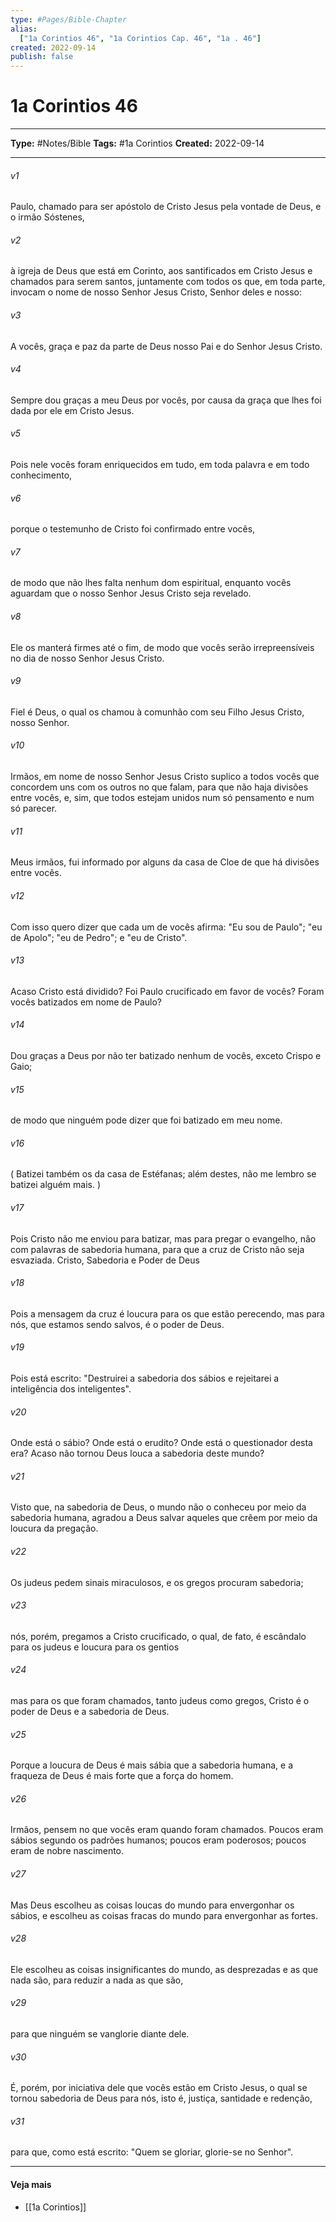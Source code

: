 ```yaml
---
type: #Pages/Bible-Chapter
alias:
  ["1a Corintios 46", "1a Corintios Cap. 46", "1a . 46"]
created: 2022-09-14
publish: false
---
```


# 1a Corintios 46

---

**Type:** #Notes/Bible
**Tags:** #1a Corintios
**Created:** 2022-09-14

---

###### v1
Paulo, chamado para ser apóstolo de Cristo Jesus pela vontade de Deus, e o irmão Sóstenes,
###### v2
à igreja de Deus que está em Corinto, aos santificados em Cristo Jesus e chamados para serem santos, juntamente com todos os que, em toda parte, invocam o nome de nosso Senhor Jesus Cristo, Senhor deles e nosso:
###### v3
A vocês, graça e paz da parte de Deus nosso Pai e do Senhor Jesus Cristo.
###### v4
Sempre dou graças a meu Deus por vocês, por causa da graça que lhes foi dada por ele em Cristo Jesus.
###### v5
Pois nele vocês foram enriquecidos em tudo, em toda palavra e em todo conhecimento,
###### v6
porque o testemunho de Cristo foi confirmado entre vocês,
###### v7
de modo que não lhes falta nenhum dom espiritual, enquanto vocês aguardam que o nosso Senhor Jesus Cristo seja revelado.
###### v8
Ele os manterá firmes até o fim, de modo que vocês serão irrepreensíveis no dia de nosso Senhor Jesus Cristo.
###### v9
Fiel é Deus, o qual os chamou à comunhão com seu Filho Jesus Cristo, nosso Senhor.
###### v10
Irmãos, em nome de nosso Senhor Jesus Cristo suplico a todos vocês que concordem uns com os outros no que falam, para que não haja divisões entre vocês, e, sim, que todos estejam unidos num só pensamento e num só parecer.
###### v11
Meus irmãos, fui informado por alguns da casa de Cloe de que há divisões entre vocês.
###### v12
Com isso quero dizer que cada um de vocês afirma: "Eu sou de Paulo"; "eu de Apolo"; "eu de Pedro"; e "eu de Cristo".
###### v13
Acaso Cristo está dividido? Foi Paulo crucificado em favor de vocês? Foram vocês batizados em nome de Paulo?
###### v14
Dou graças a Deus por não ter batizado nenhum de vocês, exceto Crispo e Gaio;
###### v15
de modo que ninguém pode dizer que foi batizado em meu nome.
###### v16
( Batizei também os da casa de Estéfanas; além destes, não me lembro se batizei alguém mais. )
###### v17
Pois Cristo não me enviou para batizar, mas para pregar o evangelho, não com palavras de sabedoria humana, para que a cruz de Cristo não seja esvaziada. Cristo, Sabedoria e Poder de Deus
###### v18
Pois a mensagem da cruz é loucura para os que estão perecendo, mas para nós, que estamos sendo salvos, é o poder de Deus.
###### v19
Pois está escrito: "Destruirei a sabedoria dos sábios e rejeitarei a inteligência dos inteligentes".
###### v20
Onde está o sábio? Onde está o erudito? Onde está o questionador desta era? Acaso não tornou Deus louca a sabedoria deste mundo?
###### v21
Visto que, na sabedoria de Deus, o mundo não o conheceu por meio da sabedoria humana, agradou a Deus salvar aqueles que crêem por meio da loucura da pregação.
###### v22
Os judeus pedem sinais miraculosos, e os gregos procuram sabedoria;
###### v23
nós, porém, pregamos a Cristo crucificado, o qual, de fato, é escândalo para os judeus e loucura para os gentios
###### v24
mas para os que foram chamados, tanto judeus como gregos, Cristo é o poder de Deus e a sabedoria de Deus.
###### v25
Porque a loucura de Deus é mais sábia que a sabedoria humana, e a fraqueza de Deus é mais forte que a força do homem.
###### v26
Irmãos, pensem no que vocês eram quando foram chamados. Poucos eram sábios segundo os padrões humanos; poucos eram poderosos; poucos eram de nobre nascimento.
###### v27
Mas Deus escolheu as coisas loucas do mundo para envergonhar os sábios, e escolheu as coisas fracas do mundo para envergonhar as fortes.
###### v28
Ele escolheu as coisas insignificantes do mundo, as desprezadas e as que nada são, para reduzir a nada as que são,
###### v29
para que ninguém se vanglorie diante dele.
###### v30
É, porém, por iniciativa dele que vocês estão em Cristo Jesus, o qual se tornou sabedoria de Deus para nós, isto é, justiça, santidade e redenção,
###### v31
para que, como está escrito: "Quem se gloriar, glorie-se no Senhor".


---

#### Veja mais

- [[1a Corintios]]

